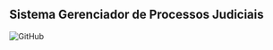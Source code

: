 ## Sistema Gerenciador de Processos Judiciais

![GitHub](https://img.shields.io/github/license/pmarlon/projeto-SGPJ)
